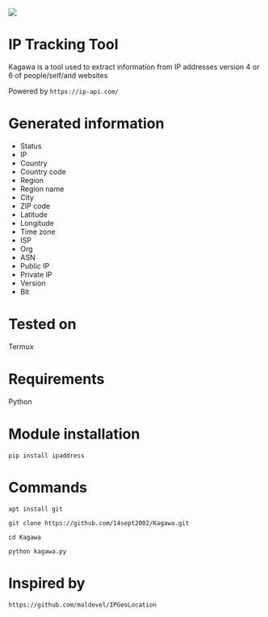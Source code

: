 <img
src="https://img.shields.io/twitter/follow/rohmadhidayah14?style=social">

# IP Tracking Tool
Kagawa is a tool used to extract information from IP addresses version 4 or 6 of people/self/and websites

Powered by `https://ip-api.com/`
# Generated information
- Status
- IP
- Country
- Country code
- Region
- Region name
- City
- ZIP code
- Latitude
- Longitude
- Time zone
- ISP
- Org
- ASN
- Public IP
- Private IP
- Version
- Bit
# Tested on
Termux
# Requirements
Python
# Module installation
`pip install ipaddress`
# Commands
`apt install git`

`git clone https://github.com/14sept2002/Kagawa.git`

`cd Kagawa`

`python kagawa.py`
# Inspired by
`https://github.com/maldevel/IPGeoLocation`
